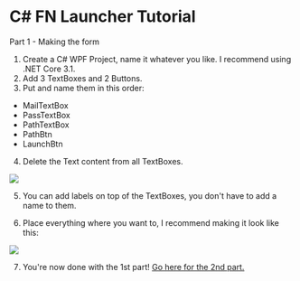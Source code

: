 # C# FN Launcher Tutorial
Part 1 - Making the form

1. Create a C# WPF Project, name it whatever you like. I recommend using .NET Core 3.1.
2. Add 3 TextBoxes and 2 Buttons.
3. Put and name them in this order:
- MailTextBox
- PassTextBox
- PathTextBox
- PathBtn
- LaunchBtn
4. Delete the Text content from all TextBoxes.

![](https://cdn.discordapp.com/attachments/724153110808887340/942885982615797760/unknown.png)

5. You can add labels on top of the TextBoxes, you don't have to add a name to them.

6. Place everything where you want to, I recommend making it look like this:

![](https://cdn.discordapp.com/attachments/724153110808887340/942887136280051752/unknown.png)

7. You're now done with the 1st part! [Go here for the 2nd part.](https://github.com/0ez/CSharpLauncherTutorial/blob/main/2.md)
